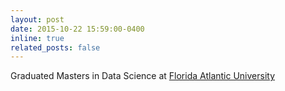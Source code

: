 ```yaml
---
layout: post
date: 2015-10-22 15:59:00-0400
inline: true
related_posts: false
---
```


Graduated Masters in Data Science at [Florida Atlantic University](https://www.fau.edu)
